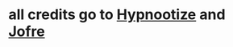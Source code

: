 # all credits go to [Hypnootize](https://github.com/Hypnootize) and [Jofre](https://github.com/Jofre-Problem) #
